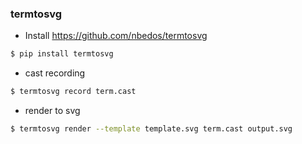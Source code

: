 ### termtosvg
 * Install https://github.com/nbedos/termtosvg
```sh
$ pip install termtosvg
```

* cast recording
```sh
$ termtosvg record term.cast
```

* render to svg
```sh
$ termtosvg render --template template.svg term.cast output.svg
```
